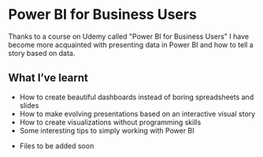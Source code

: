 # Power BI for Business Users
Thanks to a course on Udemy called "Power BI for Business Users" I have become more acquainted with presenting data in Power BI and how to tell a story based on data.

## What I’ve learnt
- How to create beautiful dashboards instead of boring spreadsheets and slides
- How to make evolving presentations based on an interactive visual story
- How to create visualizations without programming skills
- Some interesting tips to simply working with Power BI

* Files to be added soon
